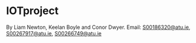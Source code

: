 # IOTproject
By Liam Newton, Keelan Boyle and Conor Dwyer.
Email: S00186320@atu.ie, S00267917@atu.ie, S00266749@atu.ie

